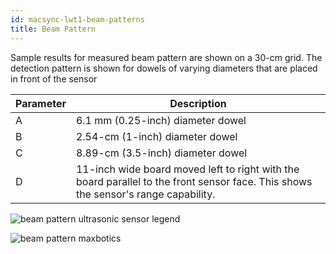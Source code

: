 ```yaml
---
id: macsync-lwt1-beam-patterns
title: Beam Pattern
---
```


Sample results for measured beam pattern are shown on a 30-cm grid. The detection pattern is shown for dowels of varying diameters that are placed in front of the sensor


<table className="parameter-table">
  <thead>
    <tr>
      <th>Parameter</th>
      <th>Description</th>
    </tr>
  </thead>
  <tbody>
  <tr>
      <td>A</td>
      <td>6.1 mm (0.25-inch) diameter dowel</td>
    </tr>
    <tr>
      <td>B</td>
      <td>2.54-cm (1-inch) diameter dowel</td>
    </tr>
    <tr>
      <td>C</td>
      <td>8.89-cm (3.5-inch) diameter dowel </td>
    </tr>
    <tr>
      <td>D</td>
      <td>11-inch wide board moved left to right with the board parallel to the front sensor face. This shows the sensor's range capability.</td>
    </tr>
  </tbody>
</table>


![beam pattern ultrasonic sensor legend](/img/lorawan/sensors/temperaturehumi/beam-patterm-max-legend.svg)


![beam pattern maxbotics](/img/lorawan/sensors/temperaturehumi/beam-patterm-max-legend.webp)



